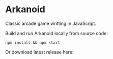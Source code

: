# Arkanoid

Classic arcade game writting in JavaScript.

Build and run Arkanoid locally from source code:

```
npm install && npm start
```

Or download latest release here:
